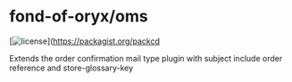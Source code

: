 # fond-of-oryx/oms
[![license](https://img.shields.io/github/license/mashape/apistatus.svg)](https://packagist.org/packcd

Extends the order confirmation mail type plugin with subject include order reference and store-glossary-key

